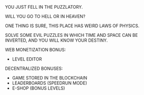 YOU JUST FELL IN THE PUZZLATORY.

WILL YOU GO TO HELL OR IN HEAVEN?

ONE THING IS SURE, THIS PLACE HAS WEIRD LAWS OF PHYSICS.

SOLVE SOME EVIL PUZZLES IN WHICH TIME AND SPACE CAN BE INVERTED, AND YOU WILL KNOW YOUR DESTINY.

WEB MONETIZATION BONUS:
- LEVEL EDITOR

DECENTRALIZED BONUSES:
- GAME STORED IN THE BLOCKCHAIN
- LEADERBOARDS (SPEEDRUN MODE)
- E-SHOP (BONUS LEVELS)